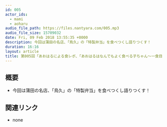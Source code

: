 ```yaml
---
id: 005
actor_ids:
  - mami
  - aoharu
audio_file_path: https://files.nantyara.com/005.mp3
audio_file_size: 15709032
date: Fri, 09 Feb 2018 13:55:35 +0000
description: 今回は蒲田の名店、「鳥久」の「特製弁当」を食べつくし語りつくす！
duration: 16:16
layout: article
title: 第005回「あおはるによる食レポ、「あおはるはなんでもよく食べる子ちゃん～一食目～」」
---
```

## 概要

* 今回は蒲田の名店、「鳥久」の「特製弁当」を食べつくし語りつくす！

## 関連リンク

* none
